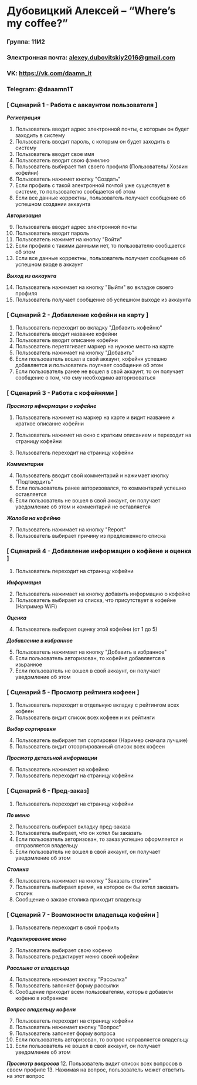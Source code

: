 # Дубовицкий Алексей – “Where’s my coffee?”

### Группа: 11И2
### Электронная почта: alexey.dubovitskiy2016@gmail.com
### VK: https://vk.com/daamn_it
### Telegram: @daaamn1T


### [ Сценарий 1 - Работа с аакаунтом пользователя ]

***Регистрация***

1. Пользователь вводит адрес электронной почты, с которым он будет заходить в систему
2. Пользователь вводит пароль, с которым он будет заходить в систему
3. Пользователь вводит свое имя
4. Пользователь вводит свою фамилию
5. Пользователь выбирает тип своего профиля (Пользователь/ Хозяин кофейни)
6. Пользователь нажимет кнопку "Создать"
7. Если профиль с такой электронной почтой уже существует в системе, то пользователю сообщается об этом
8. Если все данные корректны, пользователь получает сообщение об успешном создании аккаунта

***Авторизация***

9. Пользователь вводит адрес электронной почты
10. Пользователь вводит пароль
11. Пользователь нажимет на кнопку "Войти"
12. Если профиля с такими данными нет, то пользователю сообщается об этом
13. Если все данные корректны, пользователь получает сообщение об успешном входе в аккаунт

***Выход из аккаунта***

14. Пользователь нажимает на кнопку "Выйти" во вкладке своего профиля
16. Пользователь получает сообщение об успешном выходе из аккаунта


### [ Сценарий 2 - Добавление кофейни на карту ]

1. Пользователь переходит во вкладку "Добавить кофейню"
2. Пользователь вводит название кофейни
3. Пользователь вводит описание кофейни
4. Пользователь перетягивает маркер на нужное место на карте
5. Пользователь нажимает на кнопку "Добавить"
6. Если пользователь вошел в свой аккаунт, кофейня успешно добавляется и пользователь поулчает сообщение об этом
7. Если пользователь ранее не вошел в свой аккаунт, то он получает сообщение о том, что ему необходимо авторизоваться


### [ Сценарий 3 - Работа с кофейнями ]

***Просмотр ифнормации о кофейне***

1. Пользователь нажимет на маркер на карте и видит название и краткое описание кофейни
2. Пользователь нажимет на окно с кратким описанием и переходит на страницу кофейни

3. Пользователь переходит на страницу кофейни

***Комментарии***

4. Пользователь вводит свой комментарий и нажимает кнопку "Подтвердить"
5. Если пользователь ранее авторизовался, то комментарий успешно оставляется
6. Если пользователь не вошел в свой аккаунт, он получает уведомление об этом и комментарий не оставляется

***Жалоба на кофейню***

7. Пользователь нажимает на кнопку "Report"
9. Пользователь выбирает причину из предложенного списка


### [ Сценарий 4 - Добавление информации о кофйене и оценка ]

1. Пользователь переходит на страницу кофейни

***Информация***

2. Пользователь нажимает на кнопку добавить информацию о кофейне
3. Пользователь выбирает из списка, что присутствует в кофейне (Например WiFi)

***Оценка***

4. Пользователь выбирает оценку этой кофейни (от 1 до 5)

***Добавление в избранное***

5. Пользователь нажимает на кнопку "Добавить в избранное"
6. Если пользователь авторизован, то кофейня добавляется в изьранное
7. Если пользователь не вошел в свой аккаунт, он получает уведомление об этом

### [ Сценарий 5 - Просмотр рейтинга кофеен ]

1. Пользователь переходит в отдельную вкладку с рейтингом всех кофеен
2. Пользователь видит список всех кофеен и их рейтинги

***Выбор сортировки***

4. Пользователь выбирает тип сортировки (Наример сначала лучшие)
5. Пользователь видит отсортированный список всех кофеен

***Просмотр детальной информации***

6. Пользователь нажимает на кофейню
7. Пользователь переходит на страницу кофейни


### [ Сценарий 6 - Пред-заказ]

1. Пользователь переходит на страницу кофейни

***По меню***

2. Пользователь выбирает вкладку пред-заказа
3. Пользователь выбирает, что он хотел бы заказать
4. Если пользователь авторизован, то заказ успешно оформляется и отправляется владельцу
5. Если пользователь не вошел в свой аккаунт, он получает уведомление об этом

***Столика***

6. Пользователь нажимает на кнопку "Заказать столик"
7. Пользователь выбирает время, на которое он бы хотел заказать столик
8. Сообщение о заказе столика приходит владельцу


### [ Сценарий 7 - Возможности владельца кофейни ]

1. Пользователь переходит в свой профиль

***Редактирование меню***

2. Пользователь выбирает свою кофеню
3. Пользователь редактирует меню своей кофейни

***Расслыка от владельца***

4. Пользователь нвжимает кнопку "Рассылка"
5. Пользователь запоняет форму рассылки
6. Сообщение приходит всем пользователям, которые добавили кофеню в избранное

***Вопрос владельцу кофени***

7. Пользователь переходит на страницу кофейни
8. Пользователь нвжимает кнопку "Вопрос"
9. Пользователь запоняет форму вопроса
10. Если пользователь авторизован, то вопрос направляется владельцу
11. Если пользователь не вошел в свой аккаунт, он получает уведомление об этом

***Просмотр вопросов***
12. Пользователь видит список всех вопросов в своем профиле
13. Нажимая на вопрос, пользователь может ответить на этот вопрос

